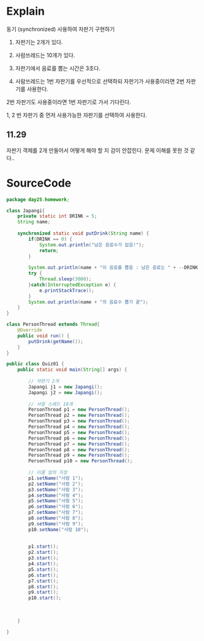 # Explain
동기 (synchronized) 사용하여 자판기 구현하기 

1) 자판기는 2개가 있다.

2) 사람쓰레드는 10개가 있다.

3) 자판기에서 음료를 뽑는 시간은 3초다.

4) 사람쓰레드는 1번 자판기를 우선적으로 선택하되 자판기가 사용중이라면 2번 자판기를 사용한다.

2번 자판기도 사용중이라면 1번 자판기로 가서 기다린다.

1, 2 번 자판기 중 먼저 사용가능한 자판기를 선택하여 사용한다.
## 11.29
자판기 객체를 2개 만들어서 어떻게 해야 할 지 감이 안잡힌다. 문제 이해를 못한 것 같다.. 

# SourceCode
```java
package day25.homework;

class Japangi{
	private static int DRINK = 5;
	String name;
	
	synchronized static void putDrink(String name) {
		if(DRINK == 0) {
			System.out.println("남은 음료수가 없음!");
			return;
		}
		
		System.out.println(name + "이 음료를 뽑음 : 남은 음료는 " + --DRINK + "개");
		try {
			Thread.sleep(3000);
		}catch(InterruptedException e) {
			e.printStackTrace();
		}
		System.out.println(name + "의 음료수 뽑기 끝");
	}
}

class PersonThread extends Thread{
	@Override
	public void run() {
		putDrink(getName());
	}
}

public class Quiz01 {
	public static void main(String[] args) {
		
		// 자판기 2개
		Japangi j1 = new Japangi();
		Japangi j2 = new Japangi();
		
		// 사람 스레드 10개
		PersonThread p1 = new PersonThread();
		PersonThread p2 = new PersonThread();
		PersonThread p3 = new PersonThread();
		PersonThread p4 = new PersonThread();
		PersonThread p5 = new PersonThread();
		PersonThread p6 = new PersonThread();
		PersonThread p7 = new PersonThread();
		PersonThread p8 = new PersonThread();
		PersonThread p9 = new PersonThread();
		PersonThread p10 = new PersonThread();
		
		// 이름 임의 지정
		p1.setName("사람 1");
		p2.setName("사람 2");
		p3.setName("사람 3");
		p4.setName("사람 4");
		p5.setName("사람 5");
		p6.setName("사람 6");
		p7.setName("사람 7");
		p8.setName("사람 8");
		p9.setName("사람 9");
		p10.setName("사람 10");
		
		
		p1.start();
		p2.start();
		p3.start();
		p4.start();
		p5.start();
		p6.start();
		p7.start();
		p8.start();
		p9.start();
		p10.start();
		
		
		
	}

}
```
